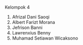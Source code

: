 Kelompok 4

1. Afrizal Dani Saoqi
2. Albert Farizt Morana
3. Jefrison Banni
4. Lawrenxius Benny
5. Muhamad Setiawan Wicaksono